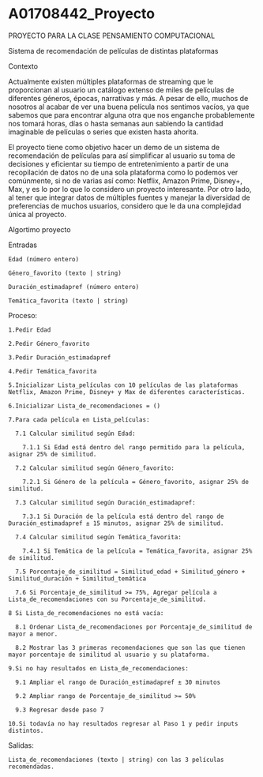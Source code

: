 # A01708442_Proyecto
PROYECTO PARA LA CLASE PENSAMIENTO COMPUTACIONAL

Sistema de recomendación de películas de distintas plataformas

Contexto

Actualmente existen múltiples plataformas de streaming que le proporcionan al usuario un catálogo extenso de miles de películas de diferentes géneros, épocas, narrativas y más. A pesar de ello, muchos de nosotros al acabar de ver una buena película nos sentimos vacíos, ya que sabemos que para encontrar alguna otra que nos enganche probablemente nos tomará horas, días o hasta semanas aun sabiendo la cantidad imaginable de películas o series que existen hasta ahorita. 

El proyecto tiene como objetivo hacer un demo de un sistema de recomendación de películas para así simplificar al usuario su toma de decisiones y eficientar su tiempo de entretenimiento a partir de una recopilación de datos no de una sola plataforma como lo podemos ver comúnmente, si no de varias así como: Netflix, Amazon Prime, Disney+, Max, y es lo por lo que lo considero un proyecto interesante. Por otro lado, al tener que integrar datos de múltiples fuentes y manejar la diversidad de preferencias de muchos usuarios, considero que le da una complejidad única al proyecto.

  Algortimo proyecto

  Entradas

    Edad (número entero)

    Género_favorito (texto | string)

    Duración_estimadapref (número entero)

    Temática_favorita (texto | string)


   Proceso:

    1.Pedir Edad

    2.Pedir Género_favorito

    3.Pedir Duración_estimadapref

    4.Pedir Temática_favorita

    5.Inicializar Lista_películas con 10 películas de las plataformas Netflix, Amazon Prime, Disney+ y Max de diferentes características.

    6.Inicializar Lista_de_recomendaciones = ()

    7.Para cada película en Lista_películas:

      7.1 Calcular similitud según Edad:

        7.1.1 Si Edad está dentro del rango permitido para la película, asignar 25% de similitud.

      7.2 Calcular similitud según Género_favorito:
  
        7.2.1 Si Género de la película = Género_favorito, asignar 25% de similitud.

      7.3 Calcular similitud según Duración_estimadapref:
  
        7.3.1 Si Duración de la película está dentro del rango de Duración_estimadapref ± 15 minutos, asignar 25% de similitud.

      7.4 Calcular similitud según Temática_favorita:

        7.4.1 Si Temática de la película = Temática_favorita, asignar 25% de similitud.

      7.5 Porcentaje_de_similitud = Similitud_edad + Similitud_género + Similitud_duración + Similitud_temática

      7.6 Si Porcentaje_de_similitud >= 75%, Agregar película a Lista_de_recomendaciones con su Porcentaje_de_similitud.

    8 Si Lista_de_recomendaciones no está vacía:

      8.1 Ordenar Lista_de_recomendaciones por Porcentaje_de_similitud de mayor a menor.

      8.2 Mostrar las 3 primeras recomendaciones que son las que tienen mayor porcentaje de similitud al usuario y su plataforma.

    9.Si no hay resultados en Lista_de_recomendaciones:

      9.1 Ampliar el rango de Duración_estimadapref ± 30 minutos

      9.2 Ampliar rango de Porcentaje_de_similitud >= 50%

      9.3 Regresar desde paso 7

    10.Si todavía no hay resultados regresar al Paso 1 y pedir inputs distintos.


   Salidas:

    Lista_de_recomendaciones (texto | string) con las 3 películas recomendadas.



